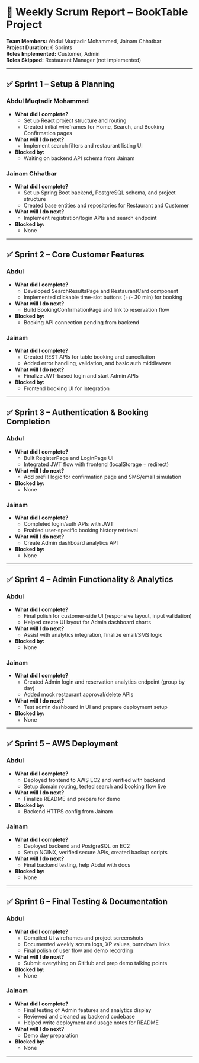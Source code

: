 # 📘 Weekly Scrum Report – BookTable Project

**Team Members:** Abdul Muqtadir Mohammed, Jainam Chhatbar  
**Project Duration:** 6 Sprints  
**Roles Implemented:** Customer, Admin  
**Roles Skipped:** Restaurant Manager (not implemented)

---

## ✅ Sprint 1 – Setup & Planning

### Abdul Muqtadir Mohammed
- **What did I complete?**
  - Set up React project structure and routing
  - Created initial wireframes for Home, Search, and Booking Confirmation pages
- **What will I do next?**
  - Implement search filters and restaurant listing UI
- **Blocked by:**
  - Waiting on backend API schema from Jainam

### Jainam Chhatbar
- **What did I complete?**
  - Set up Spring Boot backend, PostgreSQL schema, and project structure
  - Created base entities and repositories for Restaurant and Customer
- **What will I do next?**
  - Implement registration/login APIs and search endpoint
- **Blocked by:**
  - None

---

## ✅ Sprint 2 – Core Customer Features

### Abdul
- **What did I complete?**
  - Developed SearchResultsPage and RestaurantCard component
  - Implemented clickable time-slot buttons (+/- 30 min) for booking
- **What will I do next?**
  - Build BookingConfirmationPage and link to reservation flow
- **Blocked by:**
  - Booking API connection pending from backend

### Jainam
- **What did I complete?**
  - Created REST APIs for table booking and cancellation
  - Added error handling, validation, and basic auth middleware
- **What will I do next?**
  - Finalize JWT-based login and start Admin APIs
- **Blocked by:**
  - Frontend booking UI for integration

---

## ✅ Sprint 3 – Authentication & Booking Completion

### Abdul
- **What did I complete?**
  - Built RegisterPage and LoginPage UI
  - Integrated JWT flow with frontend (localStorage + redirect)
- **What will I do next?**
  - Add prefill logic for confirmation page and SMS/email simulation
- **Blocked by:**
  - None

### Jainam
- **What did I complete?**
  - Completed login/auth APIs with JWT
  - Enabled user-specific booking history retrieval
- **What will I do next?**
  - Create Admin dashboard analytics API
- **Blocked by:**
  - None

---

## ✅ Sprint 4 – Admin Functionality & Analytics

### Abdul
- **What did I complete?**
  - Final polish for customer-side UI (responsive layout, input validation)
  - Helped create UI layout for Admin dashboard charts
- **What will I do next?**
  - Assist with analytics integration, finalize email/SMS logic
- **Blocked by:**
  - None

### Jainam
- **What did I complete?**
  - Created Admin login and reservation analytics endpoint (group by day)
  - Added mock restaurant approval/delete APIs
- **What will I do next?**
  - Test admin dashboard in UI and prepare deployment setup
- **Blocked by:**
  - None

---

## ✅ Sprint 5 – AWS Deployment

### Abdul
- **What did I complete?**
  - Deployed frontend to AWS EC2 and verified with backend
  - Setup domain routing, tested search and booking flow live
- **What will I do next?**
  - Finalize README and prepare for demo
- **Blocked by:**
  - Backend HTTPS config from Jainam

### Jainam
- **What did I complete?**
  - Deployed backend and PostgreSQL on EC2
  - Setup NGINX, verified secure APIs, created backup scripts
- **What will I do next?**
  - Final backend testing, help Abdul with docs
- **Blocked by:**
  - None

---

## ✅ Sprint 6 – Final Testing & Documentation

### Abdul
- **What did I complete?**
  - Compiled UI wireframes and project screenshots
  - Documented weekly scrum logs, XP values, burndown links
  - Final polish of user flow and demo recording
- **What will I do next?**
  - Submit everything on GitHub and prep demo talking points
- **Blocked by:**
  - None

### Jainam
- **What did I complete?**
  - Final testing of Admin features and analytics display
  - Reviewed and cleaned up backend codebase
  - Helped write deployment and usage notes for README
- **What will I do next?**
  - Demo day preparation
- **Blocked by:**
  - None

---
